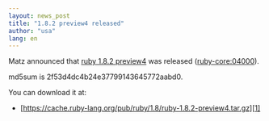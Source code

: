 ```yaml
---
layout: news_post
title: "1.8.2 preview4 released"
author: "usa"
lang: en
---
```


Matz announced that [ruby 1.8.2 preview4][1] was released
([ruby-core:04000](ruby-core:04000)).

md5sum is 2f53d4dc4b24e37799143645772aabd0.

You can download it at:

* [https://cache.ruby-lang.org/pub/ruby/1.8/ruby-1.8.2-preview4.tar.gz][1]



[1]: https://cache.ruby-lang.org/pub/ruby/1.8/ruby-1.8.2-preview4.tar.gz
